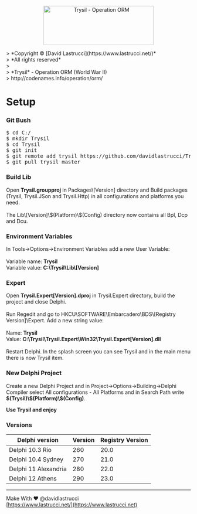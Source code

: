 <p align="center">
  <img width="300" height="107" src="https://github.com/davidlastrucci/Trysil/blob/master/Docs/Trysil.png" title="Trysil - Operation ORM">
</p>
> *Copyright © [David Lastrucci](https://www.lastrucci.net/)*<br>
> *All rights reserved*<br>
> <br>
> *Trysil* - Operation ORM (World War II)<br>
> http://codenames.info/operation/orm/

# Setup
### Git Bush
<pre>
$ cd C:/
$ mkdir Trysil
$ cd Trysil
$ git init
$ git remote add trysil https://github.com/davidlastrucci/Trysil.git
$ git pull trysil master
</pre>

### Build Lib
Open **Trysil.groupproj** in Packages\\[Version] directory and Build packages (Trysil, Trysil.JSon and Trysil.Http) in all configurations and platforms you need.<br><br>
The Lib\\[Version]\\\$(Platform)\\\$(Config) directory now contains all Bpl, Dcp and Dcu. 

### Environment Variables
In Tools->Options->Environment Variables add a new User Variable:<br><br>
Variable name: **Trysil**<br>
Variable value: **C:\Trysil\Lib\\[Version]**

### Expert
Open **Trysil.Expert[Version].dproj** in Trysil.Expert directory, build the project and close Delphi.<br><br>
Run Regedit and go to HKCU\SOFTWARE\Embarcadero\BDS\\[Registry Version]\Expert. Add a new string value:<br><br>
Name: **Trysil**<br>
Value: **C:\Trysil\Trysil.Expert\Win32\Trysil.Expert[Version].dll**<br><br>
Restart Delphi. In the splash screen you can see Trysil and in the main menu there is now Trysil item.

### New Delphi Project
Create a new Delphi Project and in Project->Options->Building->Delphi Compiler select All configurations - All Platforms and in Search Path write **\$(Trysil)\\\$(Platform)\\\$(Config)**.

**Use Trysil and enjoy**

### Versions
|Delphi version|Version|Registry Version|
|-|-|-|
|Delphi 10.3 Rio|260|20.0|
|Delphi 10.4 Sydney|270|21.0|
|Delphi 11 Alexandria|280|22.0|
|Delphi 12 Athens|290|23.0|
---

Make With ❤ @davidlastrucci<br>
[https://www.lastrucci.net/](https://www.lastrucci.net)
